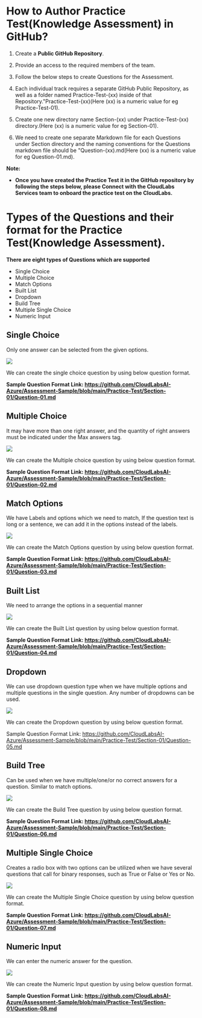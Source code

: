 # How to Author Practice Test(Knowledge Assessment) in GitHub?

1. Create a **Public GitHub Repository**.

2. Provide an access to the required members of the team.

3. Follow the below steps to create Questions for the Assessment.
   
4. Each individual track requires a separate GitHub Public Repository, as well as a folder named Practice-Test-(xx) inside of that Repository."Practice-Test-(xx)(Here (xx) is a numeric value for eg Practice-Test-01).

5. Create one new directory name Section-(xx) under Practice-Test-(xx) directory.(Here (xx) is a numeric value for eg Section-01).

6. We need to create one separate Markdown file for each Questions under Section directory and the naming conventions for the Questions markdown file should be "Question-(xx).md(Here (xx) is a numeric value for eg Question-01.md).

**Note:**
   * **Once you have created the Practice Test it in the GitHub repository by following the steps below, please Connect with the CloudLabs Services team to onboard the practice test on the CloudLabs.**
   
# Types of the Questions and their format for the Practice Test(Knowledge Assessment).

**There are eight types of Questions which are supported**

   * Single Choice
   * Multiple Choice
   * Match Options
   * Built List
   * Dropdown
   * Build Tree
   * Multiple Single Choice
   * Numeric Input

## Single Choice
 Only one answer can be selected from the given options.

 ![](./images/ptq7.png)

We can create the single choice question by using below question format.

 **Sample Question Format Link: https://github.com/CloudLabsAI-Azure/Assessment-Sample/blob/main/Practice-Test/Section-01/Question-01.md**


 ## Multiple Choice
  It may have more than one right answer, and the quantity of right answers must be indicated under the Max answers tag.

  ![](./images/ptq4.png)


We can create the Multiple choice question by using below question format.

 **Sample Question Format Link: https://github.com/CloudLabsAI-Azure/Assessment-Sample/blob/main/Practice-Test/Section-01/Question-02.md**

## Match Options
   We have Labels and options which we need to match, If the question text is long or a sentence, we can add it in the options instead of the labels.

  ![](./images/ptq2.png)


   We can create the Match Options question by using below question format.

 **Sample Question Format Link: https://github.com/CloudLabsAI-Azure/Assessment-Sample/blob/main/Practice-Test/Section-01/Question-03.md**

 ## Built List
  We need to arrange the options in a sequential manner

  ![](./images/ptq3.png)

  
  We can create the Built List question by using below question format.

 **Sample Question Format Link: https://github.com/CloudLabsAI-Azure/Assessment-Sample/blob/main/Practice-Test/Section-01/Question-04.md**

 ## Dropdown
  We can use dropdown question type when we have multiple options and multiple questions in the single question. Any number of dropdowns can be used.

  ![](./images/ptq6.png)

   We can create the Dropdown question by using below question format.

  Sample Question Format Link: https://github.com/CloudLabsAI-Azure/Assessment-Sample/blob/main/Practice-Test/Section-01/Question-05.md

## Build Tree
 Can be used when we have multiple/one/or no correct answers for a question. Similar to match options.

![](./images/ptq8.png)

We can create the Build Tree question by using below question format.

**Sample Question Format Link: https://github.com/CloudLabsAI-Azure/Assessment-Sample/blob/main/Practice-Test/Section-01/Question-06.md**

## Multiple Single Choice

Creates a radio box with two options can be utilized when we have several questions that call for binary responses, such as True or False or Yes or No.

![](./images/ptq1.png)

We can create the Multiple Single Choice question by using below question format.

**Sample Question Format Link: https://github.com/CloudLabsAI-Azure/Assessment-Sample/blob/main/Practice-Test/Section-01/Question-07.md**

##  Numeric Input

We can enter the numeric answer for the question.

![](./images/ptq5.png)

We can create the Numeric Input question by using below question format.

**Sample Question Format Link: https://github.com/CloudLabsAI-Azure/Assessment-Sample/blob/main/Practice-Test/Section-01/Question-08.md**








